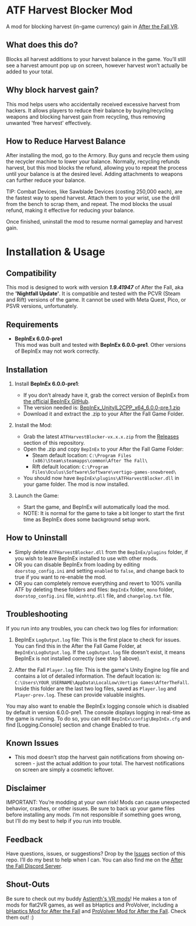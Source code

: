 # ATF Harvest Blocker Mod

A mod for blocking harvest (in-game currency) gain in [After the Fall VR](https://www.afterthefall-vr.com/).

## What does this do?
Blocks all harvest additions to your harvest balance in the game. You’ll still see a harvest amount pop up on screen, however harvest won’t actually be added to your total. 

## Why block harvest gain?
This mod helps users who accidentally received excessive harvest from hackers. It allows players to reduce their balance by buying/recycling weapons and blocking harvest gain from recycling, thus removing unwanted 'free harvest' effectively.

## How to Reduce Harvest Balance
After installing the mod, go to the Armory. Buy guns and recycle them using the recycler machine to lower your balance. Normally, recycling refunds harvest, but this mod blocks the refund, allowing you to repeat the process until your balance is at the desired level. Adding attachments to weapons can further reduce your balance.

TIP: Combat Devices, like Sawblade Devices (costing 250,000 each), are the fastest way to spend harvest. Attach them to your wrist, use the drill from the bench to scrap them, and repeat. The mod blocks the usual refund, making it effective for reducing your balance.

Once finished, uninstall the mod to resume normal gameplay and harvest gain.

# Installation & Usage

## Compatibility
This mod is designed to work with version ***1.9.41947*** of After the Fall, aka the **'Nightfall Update'**. It is compatible and tested with the PCVR (Steam and Rift) versions of the game. It cannot be used with Meta Quest, Pico, or PSVR versions, unfortunately.

## Requirements
- **BepInEx 6.0.0-pre1**  
  This mod was built and tested with **BepInEx 6.0.0-pre1**. Other versions of BepInEx may not work correctly.

## Installation
1. Install **BepInEx 6.0.0-pre1**:
   - If you don’t already have it, grab the correct version of BepInEx from [the official BepInEx GitHub](https://github.com/BepInEx/BepInEx).
   - The version needed is: [BepInEx_UnityIL2CPP_x64_6.0.0-pre.1.zip](https://github.com/BepInEx/BepInEx/releases/download/v6.0.0-pre.1/BepInEx_UnityIL2CPP_x64_6.0.0-pre.1.zip)
   - Download it and extract the .zip to your After the Fall Game Folder.

2. Install the Mod:
   - Grab the latest `ATFHarvestBlocker-vx.x.x.zip` from the [Releases](https://github.com/Dteyn/ATFHarvestBlocker/releases) section of this repository.
   - Open the .zip and copy `BepInEx` to your After the Fall Game Folder:
     - Steam default location: `C:\Program Files (x86)\Steam\steamapps\common\After The Fall\`
	 - Rift default location: `C:\Program Files\Oculus\Software\Software\vertigo-games-snowbreed\`
   - You should now have `BepInEx\plugins\ATFHarvestBlocker.dll` in your game folder. The mod is now installed.

3. Launch the Game:
   - Start the game, and BepInEx will automatically load the mod.
   - NOTE: It is normal for the game to take a bit longer to start the first time as BepInEx does some background setup work.

## How to Uninstall
- Simply delete `ATFHarvestBlocker.dll` from the `BepInEx/plugins` folder, if you wish to leave BepInEx installed to use with other mods.
- OR you can disable BepInEx from loading by editing `doorstop_config.ini` and setting `enabled` to `false`, and change back to true if you want to re-enable the mod.
- OR you can completely remove everything and revert to 100% vanilla ATF by deleting these folders and files: `BepInEx` folder, `mono` folder, `doorstop_config.ini` file, `winhttp.dll` file, and `changelog.txt` file.

## Troubleshooting
If you run into any troubles, you can check two log files for information:
1. BepInEx `LogOutput.log` file:
   This is the first place to check for issues. You can find this in the After the Fall Game Folder, at `BepInEx\LogOutput.log`. If the `LogOutput.log` file doesn't exist, it means BepInEx is not installed correctly (see step 1 above).

2. After the Fall `Player.log` file:
   This is the game's Unity Engine log file and contains a lot of detailed information. The default location is: `C:\Users\YOUR_USERNAME\AppData\LocalLow\Vertigo Games\AfterTheFall`. Inside this folder are the last two log files, saved as `Player.log` and `Player-prev.log`. These can provide valuable insights.

You may also want to enable the BepInEx logging console which is disabled by default in version 6.0.0-pre1. The console displays logging in real-time as the game is running. To do so, you can edit `BepInEx\config\BepInEx.cfg` and find [Logging.Console] section and change Enabled to true.
   
## Known Issues
- This mod doesn’t stop the harvest gain notifications from showing on-screen - just the actual addition to your total. The harvest notifications on screen are simply a cosmetic leftover.

## Disclaimer
IMPORTANT: You’re modding at your own risk! Mods can cause unexpected behavior, crashes, or other issues. Be sure to back up your game files before installing any mods. I’m not responsible if something goes wrong, but I’ll do my best to help if you run into trouble.

## Feedback
Have questions, issues, or suggestions? Drop by the [Issues](https://github.com/Dteyn/ATFHarvestBlocker/issues) section of this repo. I’ll do my best to help when I can. You can also find me on the [After the Fall Discord Server](https://discord.gg/afterthefall).

## Shout-Outs
Be sure to check out my buddy [Astienth's VR mods](https://github.com/Astienth?tab=repositories)! He makes a ton of mods for flat2VR games, as well as bHaptics and ProVolver, including a [bHaptics Mod for After the Fall](https://github.com/Astienth/AftertheFall_bHaptics) and [ProVolver Mod for After the Fall](https://github.com/Astienth/AfterTheFall_Provolver). Check them out! :)
